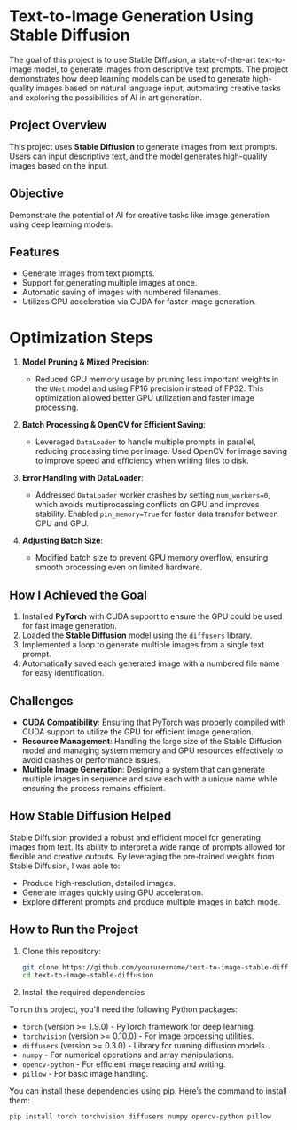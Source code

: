 # Text-to-Image Generation Using Stable Diffusion
The goal of this project is to use Stable Diffusion, a state-of-the-art text-to-image model, to generate images from descriptive text prompts. The project demonstrates how deep learning models can be used to generate high-quality images based on natural language input, automating creative tasks and exploring the possibilities of AI in art generation.

## Project Overview
This project uses **Stable Diffusion** to generate images from text prompts. Users can input descriptive text, and the model generates high-quality images based on the input.

## Objective
Demonstrate the potential of AI for creative tasks like image generation using deep learning models.

## Features
- Generate images from text prompts.
- Support for generating multiple images at once.
- Automatic saving of images with numbered filenames.
- Utilizes GPU acceleration via CUDA for faster image generation.

# Optimization Steps

1. **Model Pruning & Mixed Precision**:  
   - Reduced GPU memory usage by pruning less important weights in the `UNet` model and using FP16 precision instead of FP32. This optimization allowed better GPU utilization and faster image processing.

2. **Batch Processing & OpenCV for Efficient Saving**:  
   - Leveraged `DataLoader` to handle multiple prompts in parallel, reducing processing time per image. Used OpenCV for image saving to improve speed and efficiency when writing files to disk.

3. **Error Handling with DataLoader**:  
   - Addressed `DataLoader` worker crashes by setting `num_workers=0`, which avoids multiprocessing conflicts on GPU and improves stability. Enabled `pin_memory=True` for faster data transfer between CPU and GPU.

4. **Adjusting Batch Size**:  
   - Modified batch size to prevent GPU memory overflow, ensuring smooth processing even on limited hardware.


## How I Achieved the Goal
1. Installed **PyTorch** with CUDA support to ensure the GPU could be used for fast image generation.
2. Loaded the **Stable Diffusion** model using the `diffusers` library.
3. Implemented a loop to generate multiple images from a single text prompt.
4. Automatically saved each generated image with a numbered file name for easy identification.

## Challenges
- **CUDA Compatibility**: Ensuring that PyTorch was properly compiled with CUDA support to utilize the GPU for efficient image generation.
- **Resource Management**: Handling the large size of the Stable Diffusion model and managing system memory and GPU resources effectively to avoid crashes or performance issues.
- **Multiple Image Generation**: Designing a system that can generate multiple images in sequence and save each with a unique name while ensuring the process remains efficient.

## How Stable Diffusion Helped
Stable Diffusion provided a robust and efficient model for generating images from text. Its ability to interpret a wide range of prompts allowed for flexible and creative outputs. By leveraging the pre-trained weights from Stable Diffusion, I was able to:
- Produce high-resolution, detailed images.
- Generate images quickly using GPU acceleration.
- Explore different prompts and produce multiple images in batch mode.

## How to Run the Project
1. Clone this repository:
   ```bash
   git clone https://github.com/yourusername/text-to-image-stable-diffusion.git
   cd text-to-image-stable-diffusion

2. Install the required dependencies

To run this project, you'll need the following Python packages:

- `torch` (version >= 1.9.0) - PyTorch framework for deep learning.
- `torchvision` (version >= 0.10.0) - For image processing utilities.
- `diffusers` (version >= 0.3.0) - Library for running diffusion models.
- `numpy` - For numerical operations and array manipulations.
- `opencv-python` - For efficient image reading and writing.
- `pillow` - For basic image handling.

You can install these dependencies using pip. Here’s the command to install them:

   ```bash
   pip install torch torchvision diffusers numpy opencv-python pillow




